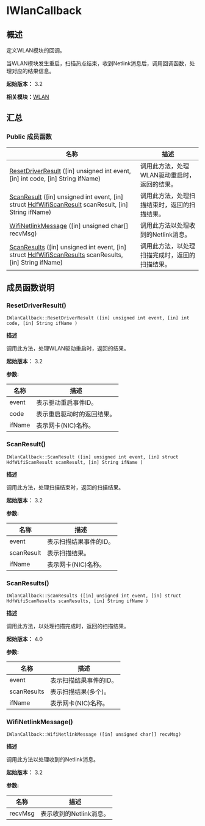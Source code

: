# IWlanCallback


## 概述

定义WLAN模块的回调。

当WLAN模块发生重启，扫描热点结束，收到Netlink消息后，调用回调函数，处理对应的结果信息。

**起始版本：** 3.2

**相关模块：**[WLAN](_w_l_a_n_v11.md)


## 汇总


### Public 成员函数

| 名称 | 描述 | 
| -------- | -------- |
| [ResetDriverResult](#resetdriverresult) ([in] unsigned int event, [in] int code, [in] String ifName) | 调用此方法，处理WLAN驱动重启时，返回的结果。  | 
| [ScanResult](#scanresult) ([in] unsigned int event, [in] struct [HdfWifiScanResult](_hdf_wifi_scan_result_v11.md) scanResult, [in] String ifName) | 调用此方法，处理扫描结束时，返回的扫描结果。  | 
| [WifiNetlinkMessage](#wifinetlinkmessage) ([in] unsigned char[] recvMsg) | 调用此方法以处理收到的Netlink消息。  | 
| [ScanResults](#scanresults) ([in] unsigned int event, [in] struct [HdfWifiScanResults](_hdf_wifi_scan_results_v11.md) scanResults, [in] String ifName) | 调用此方法，以处理扫描完成时，返回的扫描结果。  | 


## 成员函数说明


### ResetDriverResult()

```
IWlanCallback::ResetDriverResult ([in] unsigned int event, [in] int code, [in] String ifName )
```
**描述**

调用此方法，处理WLAN驱动重启时，返回的结果。

**起始版本：** 3.2

**参数:**

| 名称 | 描述 | 
| -------- | -------- |
| event | 表示驱动重启事件ID。  | 
| code | 表示重启驱动时的返回结果。  | 
| ifName | 表示网卡(NIC)名称。 | 


### ScanResult()

```
IWlanCallback::ScanResult ([in] unsigned int event, [in] struct HdfWifiScanResult scanResult, [in] String ifName )
```
**描述**

调用此方法，处理扫描结束时，返回的扫描结果。

**起始版本：** 3.2

**参数:**

| 名称 | 描述 | 
| -------- | -------- |
| event | 表示扫描结果事件的ID。  | 
| scanResult | 表示扫描结果。  | 
| ifName | 表示网卡(NIC)名称。 | 


### ScanResults()

```
IWlanCallback::ScanResults ([in] unsigned int event, [in] struct HdfWifiScanResults scanResults, [in] String ifName )
```
**描述**

调用此方法，以处理扫描完成时，返回的扫描结果。

**起始版本：** 4.0

**参数:**

| 名称 | 描述 | 
| -------- | -------- |
| event | 表示扫描结果事件的ID。  | 
| scanResults | 表示扫描结果(多个)。  | 
| ifName | 表示网卡(NIC)名称。 | 


### WifiNetlinkMessage()

```
IWlanCallback::WifiNetlinkMessage ([in] unsigned char[] recvMsg)
```
**描述**

调用此方法以处理收到的Netlink消息。

**起始版本：** 3.2

**参数:**

| 名称 | 描述 | 
| -------- | -------- |
| recvMsg | 表示收到的Netlink消息。 | 
